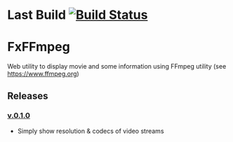 # Last Build [![Build Status](https://travis-ci.org/waldrix/FxFFmpeg.svg?branch=develop)](https://travis-ci.org/waldrix/FxFFmpeg)

# FxFFmpeg

Web utility to display movie and some information using FFmpeg utility (see https://www.ffmpeg.org)

## Releases

### [v.0.1.0](https://github.com/waldrix/FxFFmpeg/releases/tag/0.1.0)

* Simply show resolution & codecs of video streams

